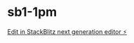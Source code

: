 # sb1-1pm

[Edit in StackBlitz next generation editor ⚡️](https://stackblitz.com/~/github.com/SavageHobbies/sb1-1pm)